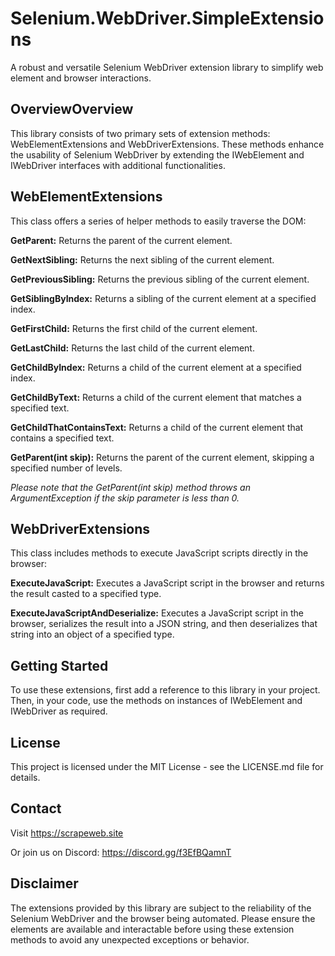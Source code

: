 # Selenium.WebDriver.SimpleExtensions

A robust and versatile Selenium WebDriver extension library to simplify web element and browser interactions.

## OverviewOverview
This library consists of two primary sets of extension methods: WebElementExtensions and WebDriverExtensions. These methods enhance the usability of Selenium WebDriver by extending the IWebElement and IWebDriver interfaces with additional functionalities.

## WebElementExtensions
This class offers a series of helper methods to easily traverse the DOM:

**GetParent:** Returns the parent of the current element.

**GetNextSibling:** Returns the next sibling of the current element.

**GetPreviousSibling:** Returns the previous sibling of the current element.

**GetSiblingByIndex:** Returns a sibling of the current element at a specified index.

**GetFirstChild:** Returns the first child of the current element.

**GetLastChild:** Returns the last child of the current element.

**GetChildByIndex:** Returns a child of the current element at a specified index.

**GetChildByText:** Returns a child of the current element that matches a specified text.

**GetChildThatContainsText:** Returns a child of the current element that contains a specified text.

**GetParent(int skip):** Returns the parent of the current element, skipping a specified number of levels.

*Please note that the GetParent(int skip) method throws an ArgumentException if the skip parameter is less than 0.*

## WebDriverExtensions
This class includes methods to execute JavaScript scripts directly in the browser:

**ExecuteJavaScript:** Executes a JavaScript script in the browser and returns the result casted to a specified type.

**ExecuteJavaScriptAndDeserialize:** Executes a JavaScript script in the browser, serializes the result into a JSON string, and then deserializes that string into an object of a specified type.

## Getting Started
To use these extensions, first add a reference to this library in your project. Then, in your code, use the methods on instances of IWebElement and IWebDriver as required.

## License
This project is licensed under the MIT License - see the LICENSE.md file for details.

## Contact
Visit https://scrapeweb.site

Or join us on Discord: https://discord.gg/f3EfBQamnT

## Disclaimer
The extensions provided by this library are subject to the reliability of the Selenium WebDriver and the browser being automated. Please ensure the elements are available and interactable before using these extension methods to avoid any unexpected exceptions or behavior.
